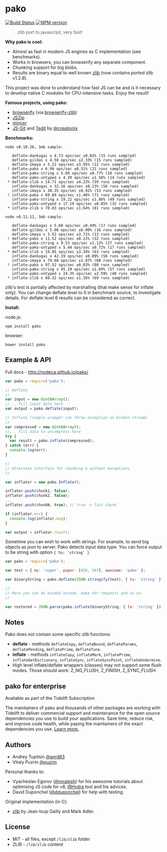 pako
==========================================

[![Build Status](https://travis-ci.org/nodeca/pako.svg?branch=master)](https://travis-ci.org/nodeca/pako)
[![NPM version](https://img.shields.io/npm/v/pako.svg)](https://www.npmjs.org/package/pako)

> zlib port to javascript, very fast!

__Why pako is cool:__

- Almost as fast in modern JS engines as C implementation (see benchmarks).
- Works in browsers, you can browserify any separate component.
- Chunking support for big blobs.
- Results are binary equal to well known [zlib](http://www.zlib.net/) (now contains ported zlib v1.2.8).

This project was done to understand how fast JS can be and is it necessary to
develop native C modules for CPU-intensive tasks. Enjoy the result!

__Famous projects, using pako:__

- [browserify](http://browserify.org/) (via [browserify-zlib](https://github.com/devongovett/browserify-zlib))
- [JSZip](http://stuk.github.io/jszip/)
- [mincer](https://github.com/nodeca/mincer)
- [JS-Git](https://github.com/creationix/js-git) and
  [Tedit](https://chrome.google.com/webstore/detail/tedit-development-environ/ooekdijbnbbjdfjocaiflnjgoohnblgf)
  by [@creationix](https://github.com/creationix)

__Benchmarks:__

```
node v0.10.26, 1mb sample:

   deflate-dankogai x 4.73 ops/sec ±0.82% (15 runs sampled)
   deflate-gildas x 4.58 ops/sec ±2.33% (15 runs sampled)
   deflate-imaya x 3.22 ops/sec ±3.95% (12 runs sampled)
 ! deflate-pako x 6.99 ops/sec ±0.51% (21 runs sampled)
   deflate-pako-string x 5.89 ops/sec ±0.77% (18 runs sampled)
   deflate-pako-untyped x 4.39 ops/sec ±1.58% (14 runs sampled)
 * deflate-zlib x 14.71 ops/sec ±4.23% (59 runs sampled)
   inflate-dankogai x 32.16 ops/sec ±0.13% (56 runs sampled)
   inflate-imaya x 30.35 ops/sec ±0.92% (53 runs sampled)
 ! inflate-pako x 69.89 ops/sec ±1.46% (71 runs sampled)
   inflate-pako-string x 19.22 ops/sec ±1.86% (49 runs sampled)
   inflate-pako-untyped x 17.19 ops/sec ±0.85% (32 runs sampled)
 * inflate-zlib x 70.03 ops/sec ±1.64% (81 runs sampled)

node v0.11.12, 1mb sample:

   deflate-dankogai x 5.60 ops/sec ±0.49% (17 runs sampled)
   deflate-gildas x 5.06 ops/sec ±6.00% (16 runs sampled)
   deflate-imaya x 3.52 ops/sec ±3.71% (13 runs sampled)
 ! deflate-pako x 11.52 ops/sec ±0.22% (32 runs sampled)
   deflate-pako-string x 9.53 ops/sec ±1.12% (27 runs sampled)
   deflate-pako-untyped x 5.44 ops/sec ±0.72% (17 runs sampled)
 * deflate-zlib x 14.05 ops/sec ±3.34% (63 runs sampled)
   inflate-dankogai x 42.19 ops/sec ±0.09% (56 runs sampled)
   inflate-imaya x 79.68 ops/sec ±1.07% (68 runs sampled)
 ! inflate-pako x 97.52 ops/sec ±0.83% (80 runs sampled)
   inflate-pako-string x 45.19 ops/sec ±1.69% (57 runs sampled)
   inflate-pako-untyped x 24.35 ops/sec ±2.59% (40 runs sampled)
 * inflate-zlib x 60.32 ops/sec ±1.36% (69 runs sampled)
```

zlib's test is partially affected by marshalling (that make sense for inflate only).
You can change deflate level to 0 in benchmark source, to investigate details.
For deflate level 6 results can be considered as correct.

__Install:__

node.js:

```
npm install pako
```

browser:

```
bower install pako
```

Example & API
-------------

Full docs - http://nodeca.github.io/pako/

```javascript
var pako = require('pako');

// Deflate
//
var input = new Uint8Array();
//... fill input data here
var output = pako.deflate(input);

// Inflate (simple wrapper can throw exception on broken stream)
//
var compressed = new Uint8Array();
//... fill data to uncompress here
try {
  var result = pako.inflate(compressed);
} catch (err) {
  console.log(err);
}

//
// Alternate interface for chunking & without exceptions
//

var inflator = new pako.Inflate();

inflator.push(chunk1, false);
inflator.push(chunk2, false);
...
inflator.push(chunkN, true); // true -> last chunk

if (inflator.err) {
  console.log(inflator.msg);
}

var output = inflator.result;

```

Sometime you can wish to work with strings. For example, to send
big objects as json to server. Pako detects input data type. You can
force output to be string with option `{ to: 'string' }`.

```javascript
var pako = require('pako');

var test = { my: 'super', puper: [456, 567], awesome: 'pako' };

var binaryString = pako.deflate(JSON.stringify(test), { to: 'string' });

//
// Here you can do base64 encode, make xhr requests and so on.
//

var restored = JSON.parse(pako.inflate(binaryString, { to: 'string' }));
```

Notes
-----

Pako does not contain some specific zlib functions:

- __deflate__ - methods `deflateCopy`, `deflateBound`, `deflateParams`,
  `deflatePending`, `deflatePrime`, `deflateTune`.
- __inflate__ - methods `inflateCopy`, `inflateMark`,
  `inflatePrime`, `inflateGetDictionary`, `inflateSync`, `inflateSyncPoint`, `inflateUndermine`.
- High level inflate/deflate wrappers (classes) may not support some flush
  modes. Those should work: Z_NO_FLUSH, Z_FINISH, Z_SYNC_FLUSH.

pako for enterprise
-------------------

Available as part of the Tidelift Subscription

The maintainers of pako and thousands of other packages are working with Tidelift to deliver commercial support and
maintenance for the open source dependencies you use to build your applications. Save time, reduce risk, and improve
code health, while paying the maintainers of the exact dependencies you
use. [Learn more.](https://tidelift.com/subscription/pkg/npm-pako?utm_source=npm-pako&utm_medium=referral&utm_campaign=enterprise&utm_term=repo)


Authors
-------

- Andrey Tupitsin [@anrd83](https://github.com/andr83)
- Vitaly Puzrin [@puzrin](https://github.com/puzrin)

Personal thanks to:

- Vyacheslav Egorov ([@mraleph](https://github.com/mraleph)) for his awesome
  tutorials about optimising JS code for v8, [IRHydra](http://mrale.ph/irhydra/)
  tool and his advices.
- David Duponchel ([@dduponchel](https://github.com/dduponchel)) for help with
  testing.

Original implementation (in C):

- [zlib](http://zlib.net/) by Jean-loup Gailly and Mark Adler.

License
-------

- MIT - all files, except `/lib/zlib` folder
- ZLIB - `/lib/zlib` content
